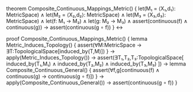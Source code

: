 theorem Composite_Continuous_Mappings_Metric() {
  let(M₁ = ⟨X₁,d₁⟩: MetricSpace) ∧
  let(M₂ = ⟨X₂,d₂⟩: MetricSpace) ∧
  let(M₃ = ⟨X₃,d₃⟩: MetricSpace) ∧
  let(f: M₁ → M₂) ∧
  let(g: M₂ → M₃) ∧
  assert(continuous(f) ∧ continuous(g)) →
  assert(continuous(g ∘ f))
} ↔

proof Composite_Continuous_Mappings_Metric() {
  lemma Metric_Induces_Topology() {
    assert(∀M:MetricSpace → ∃T:TopologicalSpace[induced_by(T,M)])
  } →
  apply(Metric_Induces_Topology()) →
  assert(∃T₁,T₂,T₃:TopologicalSpace[
    induced_by(T₁,M₁) ∧
    induced_by(T₂,M₂) ∧
    induced_by(T₃,M₃)
  ]) →
  lemma Composite_Continuous_General() {
    assert(∀f,g[continuous(f) ∧ continuous(g) → continuous(g ∘ f)])
  } →
  apply(Composite_Continuous_General()) →
  assert(continuous(g ∘ f))
}